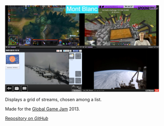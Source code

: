 ![Screenshot](rollstreams.jpg "fullwidth")

Displays a grid of streams, chosen among a list.

Made for the [Global Game Jam](http://www.globalgamejam.com) 2013.

[Repository on *GitHub*](https://github.com/KoltesDigital/Rollstreams)
